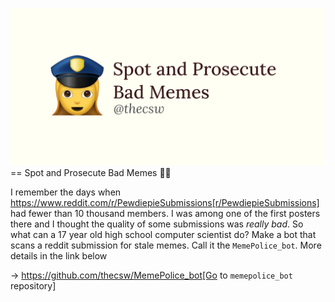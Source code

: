 ![preview](./preview.png)
== Spot and Prosecute Bad Memes 👮‍♀️

I remember the days when
https://www.reddit.com/r/PewdiepieSubmissions[r/PewdiepieSubmissions]
had fewer than 10 thousand members. I was among one of the first posters
there and I thought the quality of some submissions was *really bad*. So
what can a 17 year old high school computer scientist do? Make a bot
that scans a reddit submission for stale memes. Call it the
`MemePolice_bot`. More details in the link below

-> https://github.com/thecsw/MemePolice_bot[Go to `memepolice_bot`
repository]
